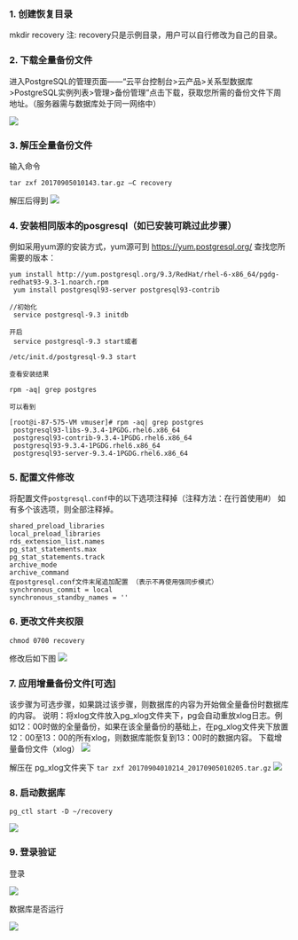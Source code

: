 ### 1. 创建恢复目录
mkdir recovery
注: recovery只是示例目录，用户可以自行修改为自己的目录。

### 2.	下载全量备份文件
进入PostgreSQL的管理页面——“云平台控制台>云产品>关系型数据库>PostgreSQL实例列表>管理>备份管理”点击下载，获取您所需的备份文件下周地址。（服务器需与数据库处于同一网络中）

![](https://mc.qcloudimg.com/static/img/a5de09aeecb4bf1d9ce20423c0c8ddd5/1.png)

### 3.	解压全量备份文件

输入命令
```
tar zxf 20170905010143.tar.gz –C recovery
```
解压后得到
![](https://mc.qcloudimg.com/static/img/c946fa0b44be183d6fcdfbffb1815d33/2.png)

### 4. 安装相同版本的posgresql（如已安装可跳过此步骤）
例如采用yum源的安装方式，yum源可到 https://yum.postgresql.org/ 查找您所需要的版本：

```
yum install http://yum.postgresql.org/9.3/RedHat/rhel-6-x86_64/pgdg-redhat93-9.3-1.noarch.rpm
 yum install postgresql93-server postgresql93-contrib
 
//初始化
 service postgresql-9.3 initdb
 
开启
 service postgresql-9.3 start或者
 
/etc/init.d/postgresql-9.3 start
 
查看安装结果
 
rpm -aq| grep postgres
 
可以看到
 
[root@i-87-575-VM vmuser]# rpm -aq| grep postgres
 postgresql93-libs-9.3.4-1PGDG.rhel6.x86_64
 postgresql93-contrib-9.3.4-1PGDG.rhel6.x86_64
 postgresql93-9.3.4-1PGDG.rhel6.x86_64
 postgresql93-server-9.3.4-1PGDG.rhel6.x86_64
```

### 5.	配置文件修改
将配置文件`postgresql.conf`中的以下选项注释掉（注释方法：在行首使用#）
如有多个该选项，则全部注释掉。
```
shared_preload_libraries
local_preload_libraries
rds_extension_list.names
pg_stat_statements.max
pg_stat_statements.track
archive_mode
archive_command
在postgresql.conf文件末尾追加配置 （表示不再使用强同步模式）
synchronous_commit = local
synchronous_standby_names = ''
```

### 6.	更改文件夹权限
```
chmod 0700 recovery
 ```
修改后如下图
![](https://mc.qcloudimg.com/static/img/a0322a623ad657307be8a88ab54fd7b9/3.png)


### 7.	应用增量备份文件[可选]
该步骤为可选步骤，如果跳过该步骤，则数据库的内容为开始做全量备份时数据库的内容。
说明：将xlog文件放入pg_xlog文件夹下，pg会自动重放xlog日志。例如12：00时做的全量备份，如果在该全量备份的基础上，在pg_xlog文件夹下放置12：00至13：00的所有xlog，则数据库能恢复到13：00时的数据内容。
下载增量备份文件（xlog）
![](https://mc.qcloudimg.com/static/img/775b3a63d1fa37e1815ab13c100f8b40/4.png)


解压在 pg_xlog文件夹下
```tar zxf 20170904010214_20170905010205.tar.gz```
![](https://mc.qcloudimg.com/static/img/751212c370c884d1510651c257517760/8.png)

 
### 8.	启动数据库
```pg_ctl start -D ~/recovery```

![](https://mc.qcloudimg.com/static/img/88a7a4e59cf9e349aca7212c78799461/9.png)



### 9.	登录验证

登录

 ![](https://mc.qcloudimg.com/static/img/54440cf9ce9f77672b27a0e4a71a1bd7/10.png)

数据库是否运行

 ![](https://mc.qcloudimg.com/static/img/475867ab40e84bba76ba175d396c7670/11.png)


